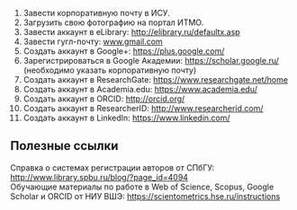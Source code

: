 1. Завести корпоративную почту в ИСУ.
2. Загрузить свою фотографию на портал ИТМО.
3. Завести аккаунт в eLibrary: http://elibrary.ru/defaultx.asp
4. Завести гугл-почту: www.gmail.com
5. Создать аккаунт в Google+: https://plus.google.com/
6. Зарегистрироваться в Google Академии: https://scholar.google.ru/ (необходимо указать корпоративную почту)
7. Создать аккаунт в ResearchGate: https://www.researchgate.net/home
8. Cоздать аккаунт в Academia.edu: https://www.academia.edu/
9. Cоздать аккаунт в ORCID: http://orcid.org/
10. Создать аккаунт в ResearcherID: http://www.researcherid.com/
11. Создать аккаунт в LinkedIn: https://www.linkedin.com/

## Полезные ссылки

Справка о системах регистрации авторов от СПбГУ: http://www.library.spbu.ru/blog/?page_id=4094    
Обучающие материалы по работе в Web of Science, Scopus, Google Scholar и ORCID от НИУ ВШЭ: https://scientometrics.hse.ru/instructions

